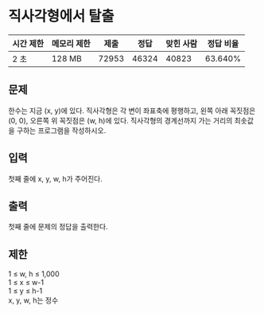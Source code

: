 # 직사각형에서 탈출
 
| 시간 제한 | 메모리 제한 | 제출 | 정답	| 맞힌 사람 |	정답 비율 |
| --- | --- | ---	| --- |	---	| --- |
| 2 초 | 128 MB	| 72953	| 46324 |	40823	| 63.640% |

## 문제
한수는 지금 (x, y)에 있다. 직사각형은 각 변이 좌표축에 평행하고, 왼쪽 아래 꼭짓점은 (0, 0), 오른쪽 위 꼭짓점은 (w, h)에 있다. 직사각형의 경계선까지 가는 거리의 최솟값을 구하는 프로그램을 작성하시오.

## 입력
첫째 줄에 x, y, w, h가 주어진다.

## 출력
첫째 줄에 문제의 정답을 출력한다.

## 제한
1 ≤ w, h ≤ 1,000
<br>1 ≤ x ≤ w-1
<br>1 ≤ y ≤ h-1
<br>x, y, w, h는 정수
